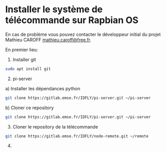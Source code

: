 # Installer le système de télécommande sur Rapbian OS

En cas de problème vous pouvez contacter le développeur initial du projet
Mathieu CAROFF <mathieu.caroff@free.fr>.

En premier lieu:

1) Installer git

```bash
sudo apt install git
```

2) pi-server

a) Installer les dépendances python

```bash
git clone https://gitlab.emse.fr/IDFLY/pi-server.git ~/pi-server
```

b) Cloner ce repository

```bash
git clone https://gitlab.emse.fr/IDFLY/pi-server.git ~/pi-server
```



3) Cloner le repository de la télécommande

```bash
git clone https://gitlab.emse.fr/IDFLY/node-remote.git ~/remote
```

4) 